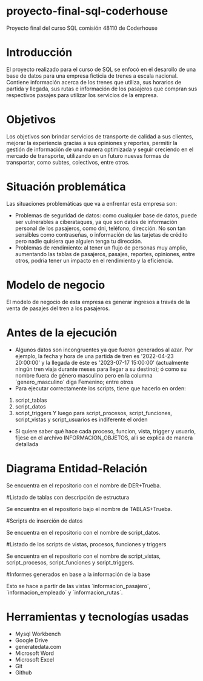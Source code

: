 # proyecto-final-sql-coderhouse
Proyecto final del curso SQL comisión 48110 de Coderhouse

# Introducción
El proyecto realizado para el curso de SQL se enfocó en el desarollo de una base de datos para una empresa ficticia de trenes a escala nacional. Contiene información acerca de los trenes que utiliza, sus horarios de partida y llegada, sus rutas e información de los pasajeros que compran sus respectivos pasajes para utilizar los servicios de la empresa.

# Objetivos
Los objetivos son brindar servicios de transporte de calidad a sus clientes, mejorar la experiencia gracias a sus opiniones y reportes, permitir la gestión de información de una manera optimizada y seguir creciendo en el mercado de transporte, utilizando en un futuro nuevas formas de transportar, como subtes, colectivos, entre otros.

# Situación problemática
Las situaciones problemáticas que va a enfrentar esta empresa son:

 - Problemas de seguridad de datos: como cualquier base de datos, puede ser vulnerables a ciberataques, ya que son datos de información personal de los pasajeros, como dni, teléfono, dirección. No son tan sensibles como contraseñas, o información de las tarjetas de crédito pero nadie quisiera que alguien tenga tu dirección.
 - Problemas de rendimiento: al tener un flujo de personas muy amplio, aumentando las tablas de pasajeros, pasajes, reportes, opiniones, entre otros, podría tener un impacto en el rendimiento y la eficiencia.

# Modelo de negocio
El modelo de negocio de esta empresa es generar ingresos a través de la venta de pasajes del tren a los pasajeros.

# Antes de la ejecución

- Algunos datos son incongruentes ya que fueron generados al azar. Por ejemplo, la fecha y hora de una partida de tren es '2022-04-23 20:00:00' y la llegada de éste es '2023-07-17 15:00:00' (actualmente ningún tren viaja durante meses para llegar a su destino); ó como su nombre fuera de género masculino pero en la columna ´genero_masculino´ diga Femenino; entre otros
- Para ejecutar correctamente los scripts, tiene que hacerlo en orden:
1. script_tablas
2. script_datos
3. script_triggers
Y luego para script_procesos, script_funciones, script_vistas y script_usuarios es indiferente el orden
- Si quiere saber qué hace cada proceso, funcion, vista, trigger y usuario, fíjese en el archivo INFORMACION_OBJETOS, allí se explica de manera detallada

# Diagrama Entidad-Relación

Se encuentra en el repositorio con el nombre de DER+Trueba.

#Listado de tablas con descripción de estructura

Se encuentra en el repositorio bajo el nombre de TABLAS+Trueba.

#Scripts de inserción de datos

Se encuentra en el repositorio con el nombre de script_datos.

#Listado de los scripts de vistas, procesos, funciones y triggers

Se encuentra en el repositorio con el nombre de script_vistas, script_procesos, script_funciones y script_triggers.

#Informes generados en base a la información de la base

Esto se hace a partir de las vistas ´informacion_pasajero´, ´informacion_empleado´ y ´informacion_rutas´.


# Herramientas y tecnologías usadas

- Mysql Workbench
- Google Drive
- generatedata.com
- Microsoft Word
- Microsoft Excel
- Git
- Github
